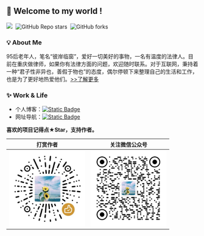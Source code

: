 ## 📌 Welcome to my world !

![](https://komarev.com/ghpvc/?username=LawyerLu&color=40c463)&nbsp; ![GitHub Repo stars](https://img.shields.io/github/stars/LawyerLu/OneBlog)
 &nbsp;![GitHub forks](https://img.shields.io/github/forks/LawyerLu/OneBlog) 

### 💡 About Me

95后老年人，笔名“彼岸临窗”，爱好一切美好的事物，一名有温度的法律人。目前在重庆做律师，如果你有法律方面的问题，欢迎随时联系。对于互联网，秉持着一种“君子性非异也，善假于物也”的态度，偶尔停顿下来整理自己的生活和工作，也是为了更好地热爱他们。[>>了解更多](https://oneblogx.com/about)

### ✨ Work & Life

- 个人博客：<a href="https://oneblogx.com" target="_blank"><img alt="Static Badge" src="https://img.shields.io/badge/oneblogx.com-%E5%8D%9A%E5%AE%A2-ff9900"></a>
- 网址导航：<a href="https://coolnav.com" target="_blank"><img alt="Static Badge" src="https://img.shields.io/badge/coolnav.com-%E9%85%B7%E5%AF%BC%E8%88%AA-267fef"></a>

**喜欢的项目记得点★Star，支持作者。**

|                        打赏作者                        |                   关注微信公众号                   |
| :----------------------------------------------------: | :------------------------------------------------: |
| <img width="200px" src="img/sponsor.png" /> | <img width="200px" src="img/wxmp.png" /> |
